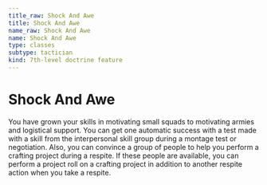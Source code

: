 ```yaml
---
title_raw: Shock And Awe
title: Shock And Awe
name_raw: Shock And Awe
name: Shock And Awe
type: classes
subtype: tactician
kind: 7th-level doctrine feature
---
```


# Shock And Awe

You have grown your skills in motivating small squads to motivating armies and logistical support. You can get one automatic success with a test made with a skill from the interpersonal skill group during a montage test or negotiation. Also, you can convince a group of people to help you perform a crafting project during a respite. If these people are available, you can perform a project roll on a crafting project in addition to another respite action when you take a respite.
